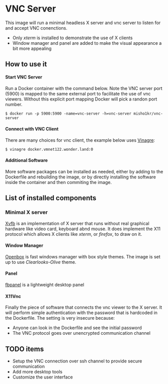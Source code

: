 VNC Server
==========

This image will run a minimal headless X server and vnc server to listen for
and accept VNC conenctions.

* Only _xterm_ is installed to demonstrate the use of X clients
* Window manager and panel are added to make the visual appearance a bit more appealing

## How to use it

#### Start VNC Server

Run a Docker container with the command below. Note the VNC server port (5900)
is mapped to the same external port to facilitate the use of vnc viewers. Without
this explicit port mapping Docker will pick a randon port number.

```
$ docker run -p 5900:5900 -name=vnc-server -h=vnc-server misho1kr/vnc-server
```

#### Connect with VNC Client

There are many choices for vnc client, the example below uses
[Vinagre](https://wiki.gnome.org/Apps/Vinagre):

```
$ vinagre docker.vmnet122.wonder.land:0
```

#### Additional Software

More software packages can be installed as needed, either by adding to the
Dockerfile and rebuilding the image, or by directly installing the software
inside the container and then commiting the image.

## List of installed components

### Minimal X server

[Xvfb](http://en.wikipedia.org/wiki/Xvfb) is an implementation of X server that 
runs without real graphical hardware like video card, keyboard abnd mouse. It
does implement the X11 protocol which allows X clients like _xterm_, or
_firefox_, to draw on it.

#### Window Manager

[Openbox](http://openbox.org) is fast windows manager with box style themes. The
image is set up to use _Clearlooks-Olive_ theme.

#### Panel

[fbpanel](http://fbpanel.sourceforge.net) is a lightweight desktop panel

#### X11Vnc

Finally the piece of software that connects the vnc viewer to the X server.
It will perform simple authentication with the password that is hardcoded in
the Dockerfile. The setting is very insecure because:

* Anyone can look in the Dockerfile and see the initial password
* The VNC protocol goes over unencrypted communication channel

## TODO items

* Setup the VNC connection over ssh channel to provide secure communication
* Add more desktop tools
* Customize the user interface
